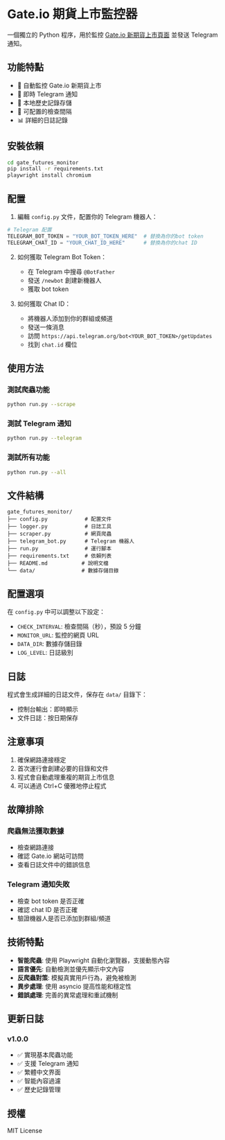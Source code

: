 # Gate.io 期貨上市監控器

一個獨立的 Python 程序，用於監控 [Gate.io 新期貨上市頁面](https://www.gate.com/zh-tw/announcements/newfutureslistings) 並發送 Telegram 通知。

## 功能特點

- 🚀 自動監控 Gate.io 新期貨上市
- 📱 即時 Telegram 通知
- 💾 本地歷史記錄存儲
- 🔄 可配置的檢查間隔
- 📊 詳細的日誌記錄

## 安裝依賴

```bash
cd gate_futures_monitor
pip install -r requirements.txt
playwright install chromium
```

## 配置

1. 編輯 `config.py` 文件，配置你的 Telegram 機器人：

```python
# Telegram 配置
TELEGRAM_BOT_TOKEN = "YOUR_BOT_TOKEN_HERE"  # 替換為你的bot token
TELEGRAM_CHAT_ID = "YOUR_CHAT_ID_HERE"      # 替換為你的chat ID
```

2. 如何獲取 Telegram Bot Token：
   - 在 Telegram 中搜尋 `@BotFather`
   - 發送 `/newbot` 創建新機器人
   - 獲取 bot token

3. 如何獲取 Chat ID：
   - 將機器人添加到你的群組或頻道
   - 發送一條消息
   - 訪問 `https://api.telegram.org/bot<YOUR_BOT_TOKEN>/getUpdates`
   - 找到 `chat.id` 欄位

## 使用方法

### 測試爬蟲功能
```bash
python run.py --scrape
```

### 測試 Telegram 通知
```bash
python run.py --telegram
```

### 測試所有功能
```bash
python run.py --all
```

## 文件結構

```
gate_futures_monitor/
├── config.py            # 配置文件
├── logger.py            # 日誌工具
├── scraper.py           # 網頁爬蟲
├── telegram_bot.py      # Telegram 機器人
├── run.py               # 運行腳本
├── requirements.txt     # 依賴列表
├── README.md           # 說明文檔
└── data/               # 數據存儲目錄
```

## 配置選項

在 `config.py` 中可以調整以下設定：

- `CHECK_INTERVAL`: 檢查間隔（秒），預設 5 分鐘
- `MONITOR_URL`: 監控的網頁 URL
- `DATA_DIR`: 數據存儲目錄
- `LOG_LEVEL`: 日誌級別

## 日誌

程式會生成詳細的日誌文件，保存在 `data/` 目錄下：
- 控制台輸出：即時顯示
- 文件日誌：按日期保存

## 注意事項

1. 確保網路連接穩定
2. 首次運行會創建必要的目錄和文件
3. 程式會自動處理重複的期貨上市信息
4. 可以通過 Ctrl+C 優雅地停止程式

## 故障排除

### 爬蟲無法獲取數據
- 檢查網路連接
- 確認 Gate.io 網站可訪問
- 查看日誌文件中的錯誤信息

### Telegram 通知失敗
- 檢查 bot token 是否正確
- 確認 chat ID 是否正確
- 驗證機器人是否已添加到群組/頻道

## 技術特點

- **智能爬蟲**: 使用 Playwright 自動化瀏覽器，支援動態內容
- **語言優先**: 自動檢測並優先顯示中文內容
- **反爬蟲對策**: 模擬真實用戶行為，避免被檢測
- **異步處理**: 使用 asyncio 提高性能和穩定性
- **錯誤處理**: 完善的異常處理和重試機制

## 更新日誌

### v1.0.0
- ✅ 實現基本爬蟲功能
- ✅ 支援 Telegram 通知
- ✅ 繁體中文界面
- ✅ 智能內容過濾
- ✅ 歷史記錄管理

## 授權

MIT License
